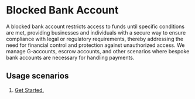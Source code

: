 # Blocked Bank Account

A blocked bank account restricts access to funds until specific conditions are met, providing businesses and individuals with a secure way to ensure compliance with legal or regulatory requirements, thereby addressing the need for financial control and protection against unauthorized access. We manage G-accounts, escrow accounts, and other scenarios where bespoke bank accounts are necessary for handling payments.

## Usage scenarios

1. [Get Started.](Scenarios/GetStarted.md)



